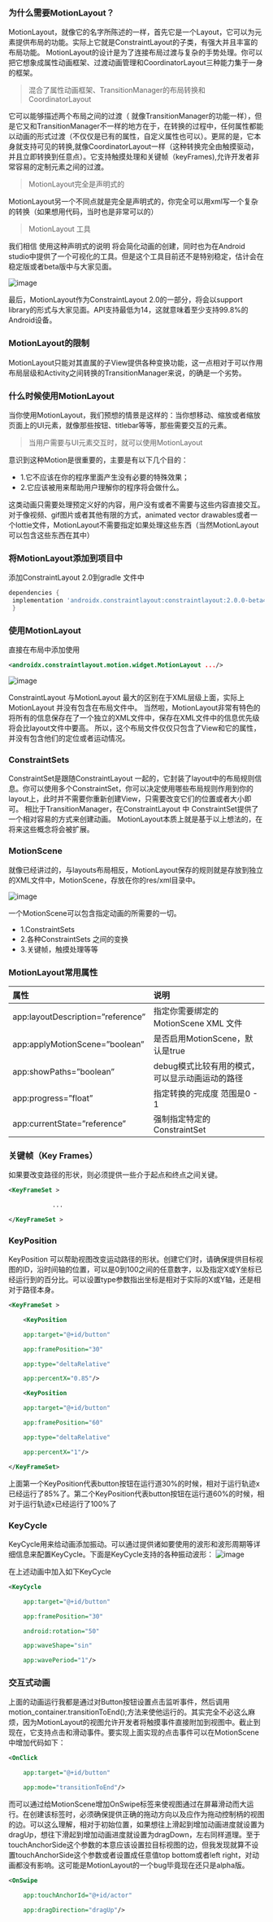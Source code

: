 ### 为什么需要MotionLayout？

MotionLayout，就像它的名字所陈述的一样，首先它是一个Layout，它可以为元素提供布局的功能。实际上它就是ConstraintLayout的子类，有强大并且丰富的布局功能。
MotionLayout的设计是为了连接布局过渡与复杂的手势处理。你可以把它想象成属性动画框架、过渡动画管理和CoordinatorLayout三种能力集于一身的框架。

> 混合了属性动画框架、TransitionManager的布局转换和CoordinatorLayout

它可以能够描述两个布局之间的过渡（ 就像TransitionManager的功能一样），但是它又和TransitionManager不一样的地方在于，在转换的过程中，任何属性都能以动画的形式过渡（不仅仅是已有的属性，自定义属性也可以）。更屌的是，它本身就支持可见的转换,就像CoordinatorLayout一样（这种转换完全由触摸驱动，并且立即转换到任意点）。它支持触摸处理和关键帧（keyFrames),允许开发者非常容易的定制元素之间的过渡。

> MotionLayout完全是声明式的

MotionLayout另一个不同点就是完全是声明式的，你完全可以用xml写一个复杂的转换（如果想用代码，当时也是非常可以的）

> MotionLayout 工具

我们相信 使用这种声明式的说明 将会简化动画的创建，同时也为在Android studio中提供了一个可视化的工具。但是这个工具目前还不是特别稳定，估计会在稳定版或者beta版中与大家见面。

![image](https://github.com/bamboolife/ConstraintLayout/blob/master/imgs/motion_tool.gif)

最后，MotionLayout作为ConstraintLayout 2.0的一部分，将会以support library的形式与大家见面。API支持最低为14，这就意味着至少支持99.8%的Android设备。


### MotionLayout的限制

MotionLayout只能对其直属的子View提供各种变换功能，这一点相对于可以作用布局层级和Activity之间转换的TransitionManager来说，的确是一个劣势。

### 什么时候使用MotionLayout

当你使用MotionLayout，我们预想的情景是这样的：当你想移动、缩放或者缩放页面上的UI元素，就像那些按钮、titlebar等等，那些需要交互的元素。

> 当用户需要与UI元素交互时，就可以使用MotionLayout

意识到这种Motion是很重要的，主要是有以下几个目的：

- 1.它不应该在你的程序里面产生没有必要的特殊效果；
- 2.它应该被用来帮助用户理解你的程序将会做什么。

这类动画只需要处理预定义好的内容，用户没有或者不需要与这些内容直接交互。对于像视频、gif图片或者其他有限的方式，animated vector drawables或者一个lottie文件，MotionLayout不需要指定如果处理这些东西（当然MotionLayout可以包含这些东西在其中）

### 将MotionLayout添加到项目中

添加ConstraintLayout 2.0到gradle 文件中

```gradle
dependencies {
 implementation 'androidx.constraintlayout:constraintlayout:2.0.0-beta4'
 }
```

### 使用MotionLayout
直接在布局中添加使用
```xml
<androidx.constraintlayout.motion.widget.MotionLayout .../>
```

![image](https://github.com/bamboolife/ConstraintLayout/blob/master/imgs/motion_scene.png)

ConstraintLayout 与MotionLayout 最大的区别在于XML层级上面，实际上MotionLayout 并没有包含在布局文件中。
当然啦，MotionLayout非常有特色的将所有的信息保存在了一个独立的XML文件中，保存在XML文件中的信息优先级将会比layout文件中要高。
所以，这个布局文件仅仅只包含了View和它的属性，并没有包含他们的定位或者运动情况。

### ConstraintSets

ConstraintSet是跟随ConstraintLayout 一起的，它封装了layout中的布局规则信息。你可以使用多个ConstraintSet，你可以决定使用哪些布局规则作用到你的layout上，此时并不需要你重新创建View，只需要改变它们的位置或者大小即可。
相比于TransitionManager，在ConstraintLayout 中 ConstraintSet提供了一个相对容易的方式来创建动画。
MotionLayout本质上就是基于以上想法的，在将来这些概念将会被扩展。

### MotionScene

就像已经讲过的，与layouts布局相反，MotionLayout保存的规则就是存放到独立的XML文件中，MotionScene，存放在你的res/xml目录中。


![image](https://github.com/bamboolife/ConstraintLayout/blob/master/imgs/motionScene.png)

一个MotionScene可以包含指定动画的所需要的一切。

- 1.ConstraintSets
- 2.各种ConstraintSets 之间的变换
- 3.关键帧，触摸处理等等

### MotionLayout常用属性
| 属性 | 说明 |
|:----- |:------ |
| app:layoutDescription=”reference” | 指定你需要绑定的MotionScene XML 文件 |
| app:applyMotionScene=”boolean”  | 是否启用MotionScene，默认是true |
| app:showPaths=”boolean” | debug模式比较有用的模式，可以显示动画运动的路径 |
| app:progress=”float”  | 指定转换的完成度 范围是0 - 1 |
| app:currentState=”reference”  | 强制指定特定的ConstraintSet |

###  关键帧（Key Frames）
如果要改变路径的形状，则必须提供一些介于起点和终点之间关键。

```xml
<KeyFrameSet >

            ...

</KeyFrameSet >
```
### KeyPosition

KeyPosition 可以帮助视图改变运动路径的形状。创建它们时，请确保提供目标视图的ID，沿时间轴的位置，可以是0到100之间的任意数字，以及指定X或Y坐标已经运行到的百分比。可以设置type参数指出坐标是相对于实际的X或Y轴，还是相对于路径本身。

```xml
<KeyFrameSet >

    <KeyPosition

    app:target="@+id/button"

    app:framePosition="30"

    app:type="deltaRelative"

    app:percentX="0.85"/>

    <KeyPosition

    app:target="@+id/button"

    app:framePosition="60"

    app:type="deltaRelative"

    app:percentX="1"/>

</KeyFrameSet>
```
上面第一个KeyPosition代表button按钮在运行道30%的时候，相对于运行轨迹x已经运行了85%了。第二个KeyPosition代表button按钮在运行道60%的时候，相对于运行轨迹x已经运行了100%了

### KeyCycle

KeyCycle用来给动画添加振动。可以通过提供诸如要使用的波形和波形周期等详细信息来配置KeyCycle。下面是KeyCycle支持的各种振动波形：
![image]()

在上述动画中加入如下KeyCycle

```xml
<KeyCycle

    app:target="@+id/button"

    app:framePosition="30"

    android:rotation="50"

    app:waveShape="sin"

    app:wavePeriod="1"/>
```
### 交互式动画

上面的动画运行我都是通过对Button按钮设置点击监听事件，然后调用motion_container.transitionToEnd();方法来使他运行的。其实完全不必这么麻烦，因为MotionLayout的视图允许开发者将触摸事件直接附加到视图中。截止到现在，它支持点击和滑动事件。要实现上面实现的点击事件可以在MotionScene中增加代码如下：

```xml
<OnClick

    app:target="@+id/button"

    app:mode="transitionToEnd"/>
```
而可以通过给MotionScene增加OnSwipe标签来使视图通过在屏幕滑动而大运行。在创建该标签时，必须确保提供正确的拖动方向以及应作为拖动控制柄的视图的边。可以这么理解，相对于初始位置，如果想往上滑起到增加动画进度就设置为dragUp，想往下滑起到增加动画进度就设置为dragDown，左右同样道理。至于touchAnchorSide这个参数的本意应该设置拉目标视图的边，但我发现就算不设置touchAnchorSide这个参数或者设置成任意值top bottom或者left right，对动画都没有影响。这可能是MotionLayout的一个bug毕竟现在还只是alpha版。

```xml
<OnSwipe

    app:touchAnchorId="@+id/actor"

    app:dragDirection="dragUp"/>
```
